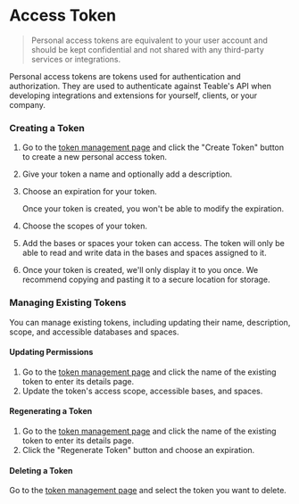 # Access Token

> Personal access tokens are equivalent to your user account and should be kept confidential and not shared with any third-party services or integrations.

Personal access tokens are tokens used for authentication and authorization. They are used to authenticate against Teable's API when developing integrations and extensions for yourself, clients, or your company.

### Creating a Token

1. Go to the [token management page](https://app.teable.io/setting/personal-access-token) and click the "Create Token" button to create a new personal access token.

2. Give your token a name and optionally add a description.

3. Choose an expiration for your token.

   Once your token is created, you won't be able to modify the expiration.

4. Choose the scopes of your token.

5. Add the bases or spaces your token can access. The token will only be able to read and write data in the bases and spaces assigned to it.

6. Once your token is created, we'll only display it to you once. We recommend copying and pasting it to a secure location for storage.

### Managing Existing Tokens

You can manage existing tokens, including updating their name, description, scope, and accessible databases and spaces.

#### Updating Permissions

1. Go to the [token management page](https://app.teable.io/setting/personal-access-token) and click the name of the existing token to enter its details page.
2. Update the token's access scope, accessible bases, and spaces.

#### Regenerating a Token

1. Go to the [token management page](https://app.teable.io/setting/personal-access-token) and click the name of the existing token to enter its details page.
2. Click the "Regenerate Token" button and choose an expiration.

#### Deleting a Token

Go to the [token management page](https://app.teable.io/setting/personal-access-token) and select the token you want to delete.
